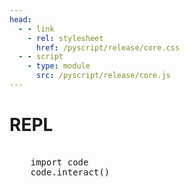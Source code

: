 ```yaml
---
head:
  - - link
    - rel: stylesheet
      href: /pyscript/release/core.css
  - - script
    - type: module
      src: /pyscript/release/core.js
---
```

# REPL

<pre>
    <py-script terminal worker>
    import code
    code.interact()
    </py-script>
</pre>

